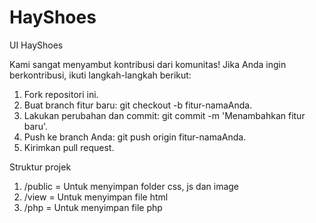 # HayShoes
UI HayShoes

Kami sangat menyambut kontribusi dari komunitas! Jika Anda ingin berkontribusi, ikuti langkah-langkah berikut:

1. Fork repositori ini.
2. Buat branch fitur baru: git checkout -b fitur-namaAnda.
3. Lakukan perubahan dan commit: git commit -m 'Menambahkan fitur baru'.
4. Push ke branch Anda: git push origin fitur-namaAnda.
5. Kirimkan pull request.

Struktur projek
1. /public = Untuk menyimpan folder css, js dan image
2. /view = Untuk menyimpan file html
3. /php = Untuk menyimpan file php 
